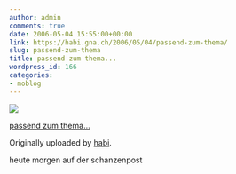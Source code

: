 ```yaml
---
author: admin
comments: true
date: 2006-05-04 15:55:00+00:00
link: https://habi.gna.ch/2006/05/04/passend-zum-thema/
slug: passend-zum-thema
title: passend zum thema...
wordpress_id: 166
categories:
- moblog
---
```



 [![](http://static.flickr.com/52/140350360_91b70083ac_m.jpg)](http://www.flickr.com/photos/habi/140350360/)
   

 
  [passend zum thema...](http://www.flickr.com/photos/habi/140350360/)
    

  Originally uploaded by [habi](http://www.flickr.com/people/habi/).
 



heute morgen auf der schanzenpost
  

